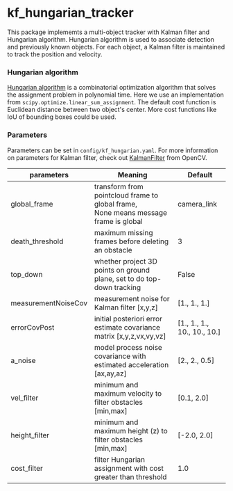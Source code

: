 # kf_hungarian_tracker

This package implememts a multi-object tracker with Kalman filter and Hungarian algorithm. 
Hungarian algorithm is used to associate detection and previously known objects. 
For each object, a Kalman filter is maintained to track the position and velocity. 

### Hungarian algorithm

[Hungarian algorithm](https://en.wikipedia.org/wiki/Hungarian_algorithm) is a combinatorial optimization algorithm that solves the assignment problem in polynomial time. 
Here we use an implementation from `scipy.optimize.linear_sum_assignment`. The default cost function is Euclidean distance between two object's center. 
More cost functions like IoU of bounding boxes could be used.

### Parameters

Parameters can be set in `config/kf_hungarian.yaml`. For more information on parameters for Kalman filter, check out [KalmanFilter](https://docs.opencv.org/master/dd/d6a/classcv_1_1KalmanFilter.html) from OpenCV. 

| parameters       | Meaning        | Default |
| ---------------- | ------------- | ------- |
| global_frame     | transform from pointcloud frame to global frame,<br>None means message frame is global  | camera_link   |
| death_threshold  | maximum missing frames before deleting an obstacle  | 3 |
| top_down | whether project 3D points on ground plane, set to do top-down tracking | False |
| measurementNoiseCov | measurement noise for Kalman filter [x,y,z] | [1., 1., 1.] |
| errorCovPost | initial posteriori error estimate covariance matrix [x,y,z,vx,vy,vz] | [1., 1., 1., 10., 10., 10.] |
| a_noise | model process noise covariance with estimated acceleration [ax,ay,az] | [2., 2., 0.5] |
| vel_filter | minimum and maximum velocity to filter obstacles [min,max] | [0.1, 2.0] |
| height_filter | minimum and maximum height (z) to filter obstacles [min,max] | [-2.0, 2.0] | 
| cost_filter | filter Hungarian assignment with cost greater than threshold | 1.0 |
